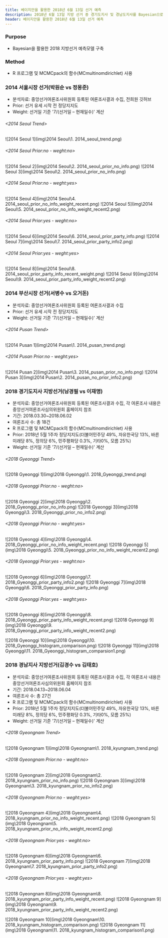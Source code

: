 ```yaml
---
title: 베이지안을 활용한 2018년 6월 13일 선거 예측
description: 2018년 6월 13일 지방 선거 중 경기도지사 및 경남도지사를 Bayesian으로 추측합니다.
header: 베이지안을 활용한 2018년 6월 13일 선거 예측
---
```


### Purpose
- Bayesian을 활용한 2018 지방선거 예측모델 구축


### Method
- R 프로그램 및 MCMCpack의 함수(MCmultinomdirichlet) 사용 <!--break-->


### 2014 서울시장 선거(박원순 vs 정몽준)
- 분석자료: 중앙선거여론조사위원회 등록된 여론조사결과 수집, 전희원 깃허브
- Prior: 선거 유세 시작 전 정당지지도
- Weight: 선거일 기준 '7/(선거일 – 현재일수)' 계산


###### <2014 Seoul Trend>
![2014 Seoul 1](img\2014 Seoul\1. 2014_seoul_trend.png)


###### <2014 Seoul Prior:no - weght:no>
![2014 Seoul 2](img\2014 Seoul\2. 2014_seoul_prior_no_info.png)
![2014 Seoul 3](img\2014 Seoul\2. 2014_seoul_prior_no_info.png)


###### <2014 Seoul Prior:no - weght:yes>
![2014 Seoul 4](img\2014 Seoul\4. 2014_seoul_prior_no_info_weight_recent.png)
![2014 Seoul 5](img\2014 Seoul\5. 2014_seoul_prior_no_info_weight_recent2.png)


###### <2014 Seoul Prior:yes - weght:no>
![2014 Seoul 6](img\2014 Seoul\6. 2014_seoul_prior_party_info.png)
![2014 Seoul 7](img\2014 Seoul\7. 2014_seoul_prior_party_info2.png)


###### <2014 Seoul Prior:yes - weght:yes>
![2014 Seoul 8](img\2014 Seoul\8. 2014_seoul_prior_party_info_recent_weight.png)
![2014 Seoul 9](img\2014 Seoul\9. 2014_seoul_prior_party_info_weight_recent2.png)



### 2014 부산시장 선거(서병수 vs 오거돈)
- 분석자료: 중앙선거여론조사위원회 등록된 여론조사결과 수집
- Prior: 선거 유세 시작 전 정당지지도
- Weight: 선거일 기준 '7/(선거일 – 현재일수)' 계산


###### <2014 Pusan Trend>
![2014 Pusan 1](img\2014 Pusan\1. 2014_pusan_trend.png)


###### <2014 Pusan Prior:no - weght:yes>
![2014 Pusan 2](img\2014 Pusan\3. 2014_pusan_prior_no_info.png)
![2014 Pusan 3](img\2014 Pusan\2. 2014_pusan_no_prior_info2.png)



### 2018 경기도지사 지방선거(남경필 vs 이재명)
- 분석자료: 중앙선거여론조사위원회 등록된 여론조사결과 수집, 각 여론조사 내용은 중앙선거여론조사심의위원회 홈페이지 참조
- 기간: 2018.03.30~2018.06.02
- 여론조사 수: 총 18건
- R 프로그램 및 MCMCpack의 함수(MCmultinomdirichlet) 사용
- Prior: 2018년 5월 1주차 정당지지도(더불어민주당 49%, 자유한국당 13%, 바른미래당 8%, 정의당 6%, 민주평화당 0.3%, 기타0%, 모름 25%)
- Weight: 선거일 기준 '7/(선거일 – 현재일수)' 계산


###### <2018 Gyeonggi Trend>
![2018 Gyeonggi 1](img\2018 Gyeonggi\1. 2018_Gyeonggi_trend.png)


###### <2018 Gyeonggi Prior:no - weght:no>
![2018 Gyeonggi 2](img\2018 Gyeonggi\2. 2018_Gyeonggi_prior_no_info.png)
![2018 Gyeonggi 3](img\2018 Gyeonggi\3. 2018_Gyeonggi_prior_no_info2.png)


###### <2018 Gyeonggi Prior:no - weght:yes>
![2018 Gyeonggi 4](img\2018 Gyeonggi\4. 2018_Gyeonggi_prior_no_info_weight_recent.png)
![2018 Gyeonggi 5](img\2018 Gyeonggi\5. 2018_Gyeonggi_prior_no_info_weight_recent2.png)


###### <2018 Gyeonggi Prior:yes - weght:no>
![2018 Gyeonggi 6](img\2018 Gyeonggi\7. 2018_Gyeonggi_prior_party_info2.png)
![2018 Gyeonggi 7](img\2018 Gyeonggi\6. 2018_Gyeonggi_prior_party_info.png)


###### <2018 Gyeonggi Prior:yes - weght:yes>
![2018 Gyeonggi 8](img\2018 Gyeonggi\8. 2018_Gyeonggi_prior_party_info_weight_recent.png)
![2018 Gyeonggi 9](img\2018 Gyeonggi\9. 2018_Gyeonggi_prior_party_info_weight_recent2.png)


![2018 Gyeonggi 10](img\2018 Gyeonggi\10. 2018_Gyeonggi_histogram_comparison.png)
![2018 Gyeonggi 11](img\2018 Gyeonggi\11. 2018_Gyeonggi_histogram_comparsion1.png)



### 2018 경남지사 지방선거(김경수 vs 김태호)
- 분석자료: 중앙선거여론조사위원회 등록된 여론조사결과 수집, 각 여론조사 내용은 중앙선거여론조사심의위원회 홈페이지 참조
- 기간: 2018.04.13~2018.06.04
- 여론조사 수: 총 27건
- R 프로그램 및 MCMCpack의 함수(MCmultinomdirichlet) 사용
- Prior: 2018년 5월 1주차 정당지지도(더불어민주당 49%, 자유한국당 13%, 바른미래당 8%, 정의당 6%, 민주평화당 0.3%, 기타0%, 모름 25%)
- Weight: 선거일 기준 '7/(선거일 – 현재일수)' 계산


###### <2018 Gyeongnam Trend>
![2018 Gyeongnam 1](img\2018 Gyeongnam\1. 2018_kyungnam_trend.png)


###### <2018 Gyeongnam Prior:no - weght:no>
![2018 Gyeongnam 2](img\2018 Gyeongnam\2. 2018_kyungnam_prior_no_info.png)
![2018 Gyeongnam 3](img\2018 Gyeongnam\3. 2018_kyungnam_prior_no_info2.png)


###### <2018 Gyeongnam Prior:no - weght:yes>
![2018 Gyeongnam 4](img\2018 Gyeongnam\4. 2018_kyungnam_prior_no_info_weight_recent.png)
![2018 Gyeongnam 5](img\2018 Gyeongnam\5. 2018_kyungnam_prior_no_info_weight_recent2.png)


###### <2018 Gyeongnam Prior:yes - weght:no>
![2018 Gyeongnam 6](img\2018 Gyeongnam\6. 2018_kyungnam_prior_party_info.png)
![2018 Gyeongnam 7](img\2018 Gyeongnam\7. 2018_kyungnam_prior_party_info2.png)


###### <2018 Gyeongnam Prior:yes - weght:yes>
![2018 Gyeongnam 8](img\2018 Gyeongnam\8. 2018_kyungnam_prior_party_info_weight_recent.png)
![2018 Gyeongnam 9](img\2018 Gyeongnam\9. 2018_kyungnam_prior_party_info_weight_recent2.png)


![2018 Gyeongnam 10](img\2018 Gyeongnam\10. 2018_kyungnam_histogram_comparison.png)
![2018 Gyeongnam 11](img\2018 Gyeongnam\11. 2018_kyungnam_histogram_comparison1.png)
